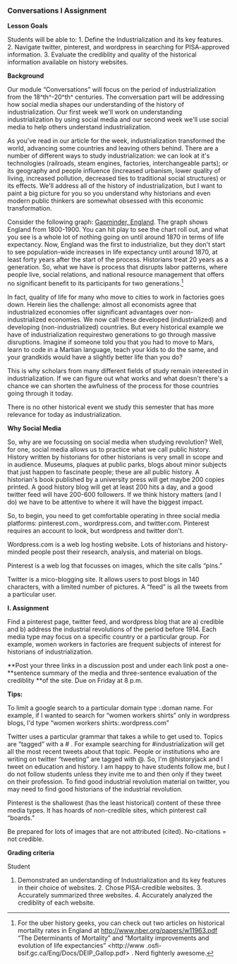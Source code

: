 ### Conversations I Assignment ###

**Lesson Goals**

Students will be able to:  1. Define the Industrialization and its key features.
2. Navigate twitter, pinterest, and wordpress in searching for PISA-approved
information.  3. Evaluate the crediblity and quality of the historical
information available on history websites.

**Background**

Our module “Conversations” will focus on the period of industrialization from
the 18^th^-20^th^ centuries. The conversation part will be addressing how social media shapes our understanding of the history of industrialization. Our first week we'll work on understanding industrialization by using social media and our second week we'll use social media to help others understand industrialization.

As you've read in our article for the week, industrialization transformed the
world, advancing some countries and leaving others behind. There are a number of different ways to study industrialization: we can look at it's technologies
(railroads, steam engines, factories, interchangeable parts); or its geography
and people influence (increased urbanism, lower quality of living, increased
pollution, decreased ties to traditional social structures) or its effects.
We'll address all of the history of industrialization, but I want to paint a big picture for you so you understand why historians and even modern public thinkers are somewhat obsessed with this economic transformation.

Consider the following graph: [Gapminder, England](http://www.gapminder.org/tools/?embedded=true#_chart-type=bubbles&state_time_end=2015&playing:true;&entities_select@_geo=gbr&trailStartTime=1800;;&opacitySelectDim=0.00). The graph shows England from 1800-1900. You can hit play to
see the chart roll out, and what you see is a whole lot of nothing going on
until around 1870 in terms of life expectancy. Now, England was the first to
industrialize, but they don't start to see population-wide increases in life
expectancy until around 1870, at least forty years after the start of the
process. Historians treat 20 years as a generation. So, what we have is process
that disrupts labor patterns, where people live, social relations, and national
resource management that offers no significant benefit to its participants for
two generations.[^1]

In fact, quality of life for many who move to cities to work in factories goes
down. Herein lies the challenge: almost all economists agree that industrialized economies offer significant advantages over non-industrialized economies. We now call these developed (industrialized) and developing (non-industrialized) countries. But every historical example we have of industrialization requirestwo generations to go through massive disruptions. Imagine if someone told you that you had to move to Mars, learn to code in a Martian language, teach your kids to do the same, and your grandkids would have a slightly better life than you do?

This is why scholars from many different fields of study remain interested in
industrialization. If we can figure out what works and what doesn't there's a
chance we can shorten the awfulness of the process for those countries going
through it today.

There is no other historical event we study this semester that has more
relevance for today as industrialization.

**Why Social Media**

So, why are we focussing on social media when studying revolution? Well, for
one, social media allows us to practice what we call public history. History
written by historians for other historians is very small in scope and in
audience. Museums, plaques at public parks, blogs about minor subjects that just happen to fascinate people; these are all public history. A historian's book published by a university press will get maybe 200 copies printed. A good
history blog will get at least 200 hits a day, and a good twitter feed will have 200-600 followers. If we think history matters (and I do) we have to be
attentive to where it will have the biggest impact.

So, to begin, you need to get comfortable operating in three social media
platforms: pinterest.com., wordrpress.com, and twitter.com. Pinterest requires
an account to look, but wordpress and twitter don't.

Wordpress.com is a web log hosting website. Lots of historians and history-
minded people post their research, analysis, and material on blogs.

Pinterest is a web log that focusses on images, which the site calls “pins.”

Twitter is a mico-blogging site. It allows users to post blogs in 140
characters, with a limited number of pictures. A “feed” is all the tweets from a particular user.

**I. Assignment**

Find a pinterest page, twitter feed, and wordpress blog that are a) credible and b) address the industrial revolutions of the period before 1914. Each media type may focus on a specific country or a particular group. For example, women workers in factories are frequent subjects of interest for historians of
industrialization.

**Post your three links in a discussion post and under each link post a one-
**sentence summary of the media and three-sentence evaluation of the crediblity
**of the site. Due on Friday at 8 p.m.

**Tips:**

To limit a google search to a particular domain type :.doman name. For example,
if I wanted to search for “women workers shirts” only in wordpress blogs, I'd
type “women workers shirts:.wordpress.com”

Twitter uses a particular grammar that takes a while to get used to. Topics are
“tagged” with a \# . For example searching for \#industrialization will get all
the most recent tweets about that topic. People or institutions who are writing
on twitter “tweeting” are tagged with @. So, I'm @historyjack and I tweet on
education and history. I am happy to have students follow me, but I do not
follow students unless they invite me to and then only if they tweet on their
profession. To find good industrial revolution material on twitter, you may need to find good historians of the industrial revolution.

Pinterest is the shallowest (has the least historical) content of these three
media types. It has hoards of non-credible sites, which pinterest call “boards.”

Be prepared for lots of images that are not attributed (cited). No-citations =
not credible.

**Grading criteria**

Student

1. Demonstrated an understanding of Industrialization and its key features in
their choice of websites.   2. Chose PISA-credible websites.   3. Accurately
summarized three websites.  4. Accurately analyzed the crediblity of each
website.

[^1]: For the uber history geeks, you can check out two articles on
historical mortality rates in England at
<http://www.nber.org/papers/w11963.pdf> “The Determinants of     Mortality” and
“Mortality improvements and evolution of life     expectancies” <http://www
.osfi-bsif.gc.ca/Eng/Docs/DEIP_Gallop.pdf>     . Nerd fighterly awesome.
